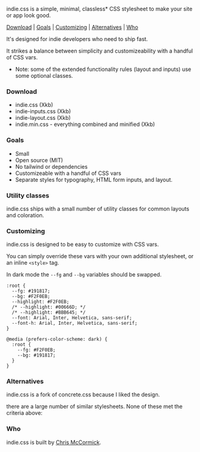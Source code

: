 indie.css is a simple, minimal, classless* CSS stylesheet to make your site or app look good.

[Download](#download) | [Goals](#goals) | [Customizing](#customizing) | [Alternatives](#alternatives) | [Who](#who)

It's designed for indie developers who need to ship fast.

It strikes a balance between simplicity and customizeability with a handful of CSS vars.

* Note: some of the extended functionality rules (layout and inputs) use some optional classes.

### Download

- indie.css (Xkb)
- indie-inputs.css (Xkb)
- indie-layout.css (Xkb)
- indie.min.css - everything combined and minified (Xkb)

### Goals

- Small
- Open source (MIT)
- No tailwind or dependencies
- Customizeable with a handful of CSS vars
- Separate styles for typography, HTML form inputs, and layout.

### Utility classes

indie.css ships with a small number of utility classes for common layouts and coloration.

### Customizing

indie.css is designed to be easy to customize with CSS vars.

You can simply override these vars with your own additional stylesheet, or an inline `<style>` tag.

In dark mode the `--fg` and `--bg` variables should be swapped.

```
:root {
  --fg: #191817;
  --bg: #F2F0EB;
  --highlight: #F2F0EB;
  /* --highlight: #00666D; */
  /* --highlight: #BBB645; */
  --font: Arial, Inter, Helvetica, sans-serif;
  --font-h: Arial, Inter, Helvetica, sans-serif;
}

@media (prefers-color-scheme: dark) {
  :root {
    --fg: #F2F0EB;
    --bg: #191817;
  }
}
```

### Alternatives

indie.css is a fork of concrete.css because I liked the design.

there are a large number of similar stylesheets. None of these met the criteria above:

### Who

indie.css is built by [Chris McCormick](https://mccormick.cx).
